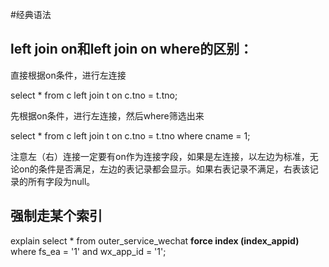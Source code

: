 #经典语法



## left join on和left join on where的区别：

直接根据on条件，进行左连接

select * from c left join t on c.tno = t.tno;



先根据on条件，进行左连接，然后where筛选出来

select * from c left join t on c.tno = t.tno where cname = 1;



注意左（右）连接一定要有on作为连接字段，如果是左连接，以左边为标准，无论on的条件是否满足，左边的表记录都会显示。如果右表记录不满足，右表该记录的所有字段为null。



## 强制走某个索引

 explain select * from outer_service_wechat **force index (index_appid)** where fs_ea = '1' and wx_app_id = '1';